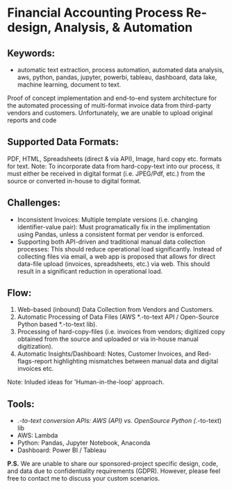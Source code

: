 # Financial Accounting Process Re-design, Analysis, & Automation

## Keywords:
- automatic text extraction, process automation, automated data analysis, aws, python, pandas, jupyter, powerbi, tableau, dashboard, data lake, machine learning, document to text.

Proof of concept implementation and end-to-end system architecture for the automated processing of multi-format invoice data from third-party vendors and customers. Unfortunately, we are unable to upload original reports and code 

## Supported Data Formats: 
PDF, HTML, Spreadsheets (direct & via API), Image, hard copy etc. formats for text.
Note: To incorporate data from hard-copy-text into our process, it must either be received in digital format (i.e. JPEG/Pdf, etc.) from the source or converted in-house to digital format.

## Challenges:
- Inconsistent Invoices: Multiple template versions (i.e. changing identifier-value pair): Must programatically fix in the implimentation using Pandas, unless a consistent format per vendor is enforced.
- Supporting both API-driven and traditional manual data collection processes: This should reduce operational load significantly. Instead of collecting files via email, a web app is proposed that allows for direct data-file upload (invoices, spreadsheets, etc.) via web. This should result in a significant reduction in operational load.

## Flow:
1. Web-based (inbound) Data Collection from Vendors and Customers.
2. Automatic Processing of Data Files (AWS *.-to-text API / Open-Source Python based *.-to-text lib).
3. Processing of hard-copy-files (i.e. invoices from vendors; digitized copy obtained from the source and uploaded or via in-house manual digitization).
4. Automatic Insights/Dashboard: Notes, Customer Invoices, and Red-flags-report highlighting mismatches between manual data and digital invoices etc.

Note: Inluded ideas for 'Human-in-the-loop' approach.

## Tools:
- *.-to-text conversion APIs: AWS (API) vs. OpenSource Python (*.-to-text) lib
- AWS: Lambda
- Python: Pandas, Jupyter Notebook, Anaconda
- Dashboard: Power BI / Tableau


**P.S.** We are unable to share our sponsored-project specific design, code, and data due to confidentiality requirements (GDPR). However, please feel free to contact me to discuss your custom scenarios.
